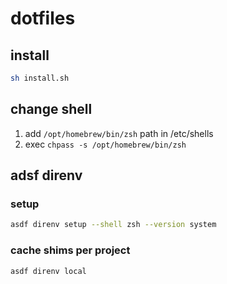 # dotfiles

## install

```bash
sh install.sh
```

## change shell

1. add `/opt/homebrew/bin/zsh` path in /etc/shells
2. exec `chpass -s /opt/homebrew/bin/zsh`

## adsf direnv

### setup

```bash
asdf direnv setup --shell zsh --version system
```

### cache shims per project

```bash
asdf direnv local
```
